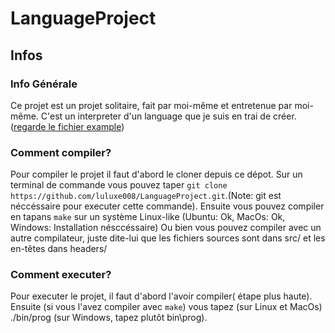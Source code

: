 # LanguageProject

## Infos
### Info Générale

Ce projet est un projet solitaire, fait par moi-même et entretenue par moi-même.
C'est un interpreter d'un language que je suis en trai de créer. ([regarde le fichier example](https://github.com/luluxe008/LanguageProject/blob/main/example))

### Comment compiler?

Pour compiler le projet il faut d'abord le cloner depuis ce dépot.
Sur un terminal de commande vous pouvez taper `git clone https://github.com/luluxe008/LanguageProject.git`.(Note: git est néccéssaire pour executer cette commande).
Ensuite vous pouvez compiler en tapans `make` sur un système Linux-like (Ubuntu: Ok, MacOs: Ok, Windows: Installation nésccéssaire)
Ou bien vous pouvez compiler avec un autre compilateur, juste dite-lui que les fichiers sources sont dans src/ et les en-têtes dans headers/

### Comment executer?

Pour executer le projet, il faut d'abord l'avoir compiler( étape plus haute).
Ensuite (si vous l'avez compiler avec `make`) vous tapez (sur Linux et MacOs) ./bin/prog (sur Windows, tapez plutôt bin\prog).


